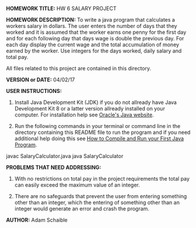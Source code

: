 **HOMEWORK TITLE:** HW 6 SALARY PROJECT

**HOMEWORK DESCRIPTION:**
To write a java program that calculates a workers salary in dollars. The user enters the number of days that they worked and it is assumed that the worker earns one penny for the first day and for each following day that days wage is double the previous day. For each day display the current wage and the total accumulation of money earned by the worker. Use integers for the days worked, daily salary and total pay.

All files related to this project are contained in this directory.

**VERSION or DATE:** 04/02/17

**USER INSTRUCTIONS:** 

1) Install Java Development Kit (JDK) if you do not allready have Java Development Kit 8 or a latter version allready installed on your computer. For installation help see [Oracle's Java website](https://www.oracle.com/java/technologies/javase-downloads.html).

2) Run the following commands in your terminal or command line in the directory containing this README file to run the program and if you need additional help doing this see [How to Compile and Run your First Java Program](https://beginnersbook.com/2013/05/first-java-program/).

javac SalaryCalculator.java
java SalaryCalculator

**PROBLEMS THAT NEED ADDRESSING:** 
1) With no restrictions on total pay in the project requirements the total pay can easily exceed the maximum value of an integer.

2) There are no safeguards that prevent the user from entering something other than an integer, which the entering of something other than an integer would generate an error and crash the program. 

**AUTHOR:** Adam Schaible
